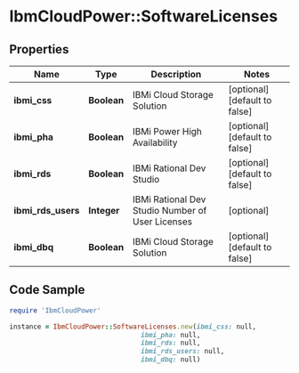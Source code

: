 # IbmCloudPower::SoftwareLicenses

## Properties

Name | Type | Description | Notes
------------ | ------------- | ------------- | -------------
**ibmi_css** | **Boolean** | IBMi Cloud Storage Solution | [optional] [default to false]
**ibmi_pha** | **Boolean** | IBMi Power High Availability | [optional] [default to false]
**ibmi_rds** | **Boolean** | IBMi Rational Dev Studio | [optional] [default to false]
**ibmi_rds_users** | **Integer** | IBMi Rational Dev Studio Number of User Licenses | [optional] 
**ibmi_dbq** | **Boolean** | IBMi Cloud Storage Solution | [optional] [default to false]

## Code Sample

```ruby
require 'IbmCloudPower'

instance = IbmCloudPower::SoftwareLicenses.new(ibmi_css: null,
                                 ibmi_pha: null,
                                 ibmi_rds: null,
                                 ibmi_rds_users: null,
                                 ibmi_dbq: null)
```


